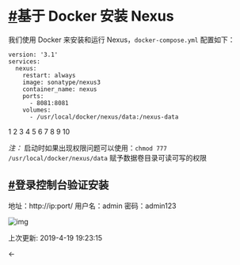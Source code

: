 # [#](https://funtl.com/zh/nexus/基于-Docker-安装-Nexus.html#基于-docker-安装-nexus)基于 Docker 安装 Nexus

我们使用 Docker 来安装和运行 Nexus，`docker-compose.yml` 配置如下：

```text
version: '3.1'
services:
  nexus:
    restart: always
    image: sonatype/nexus3
    container_name: nexus
    ports:
      - 8081:8081
    volumes:
      - /usr/local/docker/nexus/data:/nexus-data
```

1
2
3
4
5
6
7
8
9
10

*注：* 启动时如果出现权限问题可以使用：`chmod 777 /usr/local/docker/nexus/data` 赋予数据卷目录可读可写的权限

## [#](https://funtl.com/zh/nexus/基于-Docker-安装-Nexus.html#登录控制台验证安装)登录控制台验证安装

地址：http://ip:port/ 用户名：admin 密码：admin123

![img](https://funtl.com/assets/Lusifer1521047001.png)

上次更新: 2019-4-19 19:23:15

← 